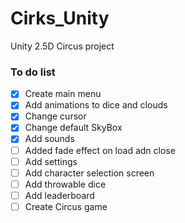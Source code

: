 # Cirks_Unity
Unity 2.5D Circus project

### To do list
- [X] Create main menu
- [X] Add animations to dice and clouds
- [X] Change cursor
- [X] Change default SkyBox
- [X] Add sounds
- [ ] Added fade effect on load adn close
- [ ] Add settings
- [ ] Add character selection screen
- [ ] Add throwable dice
- [ ] Add leaderboard
- [ ] Create Circus game
